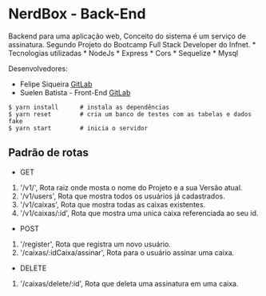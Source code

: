 # NerdBox - Back-End

Backend para uma aplicação web, Conceito do sistema é um serviço de assinatura.
Segundo Projeto do Bootcamp Full Stack Developer do Infnet.
    * Tecnologias utilizadas
        * NodeJs
        * Express
        * Cors
        * Sequelize
        * Mysql

Desenvolvedores:
- Felipe Siqueira [GitLab](https://gitlab.com/fsiq)
- Suelen Batista - Front-End [GitLab](https://gitlab.com/suelen.batista)

```console
$ yarn install      # instala as dependências
$ yarn reset        # cria um banco de testes com as tabelas e dados fake
$ yarn start        # inicia o servidor
```
## Padrão de rotas

- GET
1. '/v1/', Rota raiz onde mosta o nome do Projeto e a sua Versão atual.
2. '/v1/users', Rota que mostra todos os usuários já cadastrados. 
3. '/v1/caixas', Rota que mostra todas as caixas existentes.
4. '/v1/caixas/:id', Rota que mostra uma unica caixa referenciada ao seu id.

- POST
1. '/register', Rota que registra um novo usuário.
2. '/caixas/:idCaixa/assinar', Rota para o usuário assinar uma caixa.

- DELETE
1. '/caixas/delete/:id', Rota que deleta uma assinatura em uma caixa.
